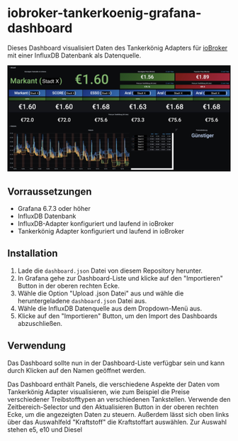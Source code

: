 # iobroker-tankerkoenig-grafana-dashboard

Dieses Dashboard visualisiert Daten des Tankerkönig Adapters für [ioBroker](https://iobroker.net/) mit einer InfluxDB Datenbank als Datenquelle.

![](dashboard.jpg)

## Vorraussetzungen

- Grafana 6.7.3 oder höher
- InfluxDB Datenbank
- InfluxDB-Adapter konfiguriert und laufend in ioBroker
- Tankerkönig Adapter konfiguriert und laufend in ioBroker

## Installation

1. Lade die `dashboard.json` Datei von diesem Repository herunter.
2. In Grafana gehe zur Dashboard-Liste und klicke auf den "Importieren" Button in der oberen rechten Ecke.
3. Wähle die Option "Upload .json Datei" aus und wähle die heruntergeladene `dashboard.json` Datei aus.
4. Wähle die InfluxDB Datenquelle aus dem Dropdown-Menü aus.
5. Klicke auf den "Importieren" Button, um den Import des Dashboards abzuschließen.

## Verwendung

Das Dashboard sollte nun in der Dashboard-Liste verfügbar sein und kann durch Klicken auf den Namen geöffnet werden.

Das Dashboard enthält Panels, die verschiedene Aspekte der Daten vom Tankerkönig Adapter visualisieren, wie zum Beispiel die Preise verschiedener Treibstofftypen an verschiedenen Tankstellen. Verwende den Zeitbereich-Selector und den Aktualisieren Button in der oberen rechten Ecke, um die angezeigten Daten zu steuern. Außerdem lässt sich oben links über das Auswahlfeld "Kraftstoff" die Kraftstoffart auswählen. Zur Auswahl stehen e5, e10 und Diesel
